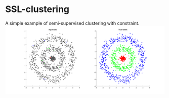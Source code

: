 # SSL-clustering
A simple example of semi-supervised clustering with constraint.
![Alt text](figures/fig1.png?raw=true "Title")